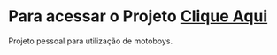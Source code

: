 # Para acessar o Projeto <a href="https://kevindevdbs.github.io/projeto-pessoal-calculadora-motoboy/">Clique Aqui</a>
 Projeto pessoal para utilização de motoboys. 

